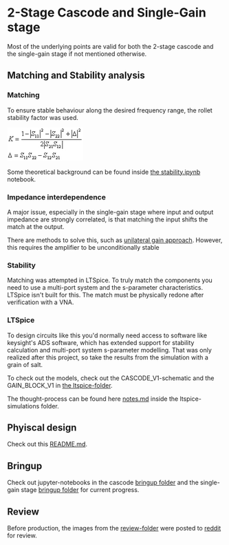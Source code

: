 # 2-Stage Cascode and Single-Gain stage

Most of the underlying points are valid for both the 2-stage cascode and the single-gain stage if not mentioned otherwise.

## Matching and Stability analysis
### Matching
To ensure stable behaviour along the desired frequency range, the rollet stability factor was used.

![alt text](images/stability/s_rollet.jpg)

Some theoretical background can be found inside [the stability.ipynb](common_emitter_amplifier.ipynb) notebook.

### Impedance interdependence
A major issue, especially in the single-gain stage where input and output impedance are strongly correlated, is that matching the input shifts the match at the output.

There are methods to solve this, such as [unilateral gain approach](https://www.mwrf.com/technologies/components/article/21841169/method-simultaneously-matches-inputs-and-outputs). However, this requires the amplifier to be unconditionally stable

### Stability
Matching was attempted in LTSpice. To truly match the components you need to use a multi-port system and the s-parameter characteristics. LTSpice isn't built for this. The match must be physically redone after verification with a VNA.

### LTSpice
To design circuits like this you'd normally need access to software like keysight's ADS software, which has extended support for stability calculation and multi-port system s-parameter modelling. That was only realized after this project, so take the results from the simulation with a grain of salt.

To check out the models, check out the CASCODE_V1-schematic and the GAIN_BLOCK_V1 in [the ltspice-folder](../../simulations/ltspice/version_1/).

The thought-process can be found here [notes.md](../../simulations/ltspice/notes.md) inside the ltspice-simulations folder.


## Phyiscal design
Check out this [README.md](../../kicad/README.md).

## Bringup
Check out jupyter-notebooks in the cascode [bringup folder](../../bringup/cascode/) and the single-gain stage [bringup folder](../../bringup/single_gain_stage/) for current progress.

## Review
Before production, the images from the [review-folder](../../review/cascode/) were posted to [reddit](https://www.reddit.com/r/PrintedCircuitBoard/comments/1i014uy/rf_pcb_assortment_review/) for review.